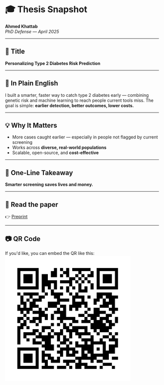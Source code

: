 # 🎓 Thesis Snapshot

**Ahmed Khattab**  
_PhD Defense — April 2025_  

---

## 📌 Title  
**Personalizing Type 2 Diabetes Risk Prediction**

---

## 🧠 In Plain English  
I built a smarter, faster way to catch type 2 diabetes early — combining genetic risk and machine learning to reach people current tools miss. The goal is simple: **earlier detection, better outcomes, lower costs.**

---

## 💡 Why It Matters  
- More cases caught earlier — especially in people not flagged by current screening  
- Works across **diverse, real-world populations**  
- Scalable, open-source, and **cost-effective**

---

## 🔑 One-Line Takeaway  
**Smarter screening saves lives and money.**

---

## 📄 Read the paper  
👉 [Preprint](https://papers.ssrn.com/sol3/papers.cfm?abstract_id=5062740)

---

## 📷 QR Code  
If you'd like, you can embed the QR like this:  
![QR code to paper](khattab_ssrn_qr.png)

